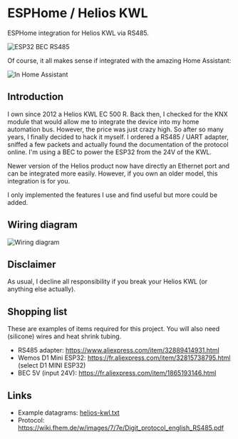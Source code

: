 # ESPHome / Helios KWL

ESPHome integration for Helios KWL via RS485.

![ESP32 BEC RS485](docs/esp32-bec-rs485.jpg)

Of course, it all makes sense if integrated with the amazing Home Assistant:

![In Home Assistant](docs/hs-helios-kwl.png)

## Introduction

I own since 2012 a Helios KWL EC 500 R. Back then, I checked for the KNX module that would allow me
to integrate the device into my home automation bus. However, the price was just crazy high. So
after so many years, I finally decided to hack it myself. I ordered a RS485 / UART adapter, sniffed
a few packets and actually found the documentation of the protocol online. I'm using a BEC to power
the ESP32 from the 24V of the KWL.

Newer version of the Helios product now have directly an Ethernet port and can be integrated more
easily. However, if you own an older model, this integration is for you.

I only implemented the features I use and find useful but more could be added.

## Wiring diagram

![Wiring diagram](docs/wiring.png)

## Disclaimer

As usual, I decline all responsibility if you break your Helios KWL (or anything else
actually).

## Shopping list

These are examples of items required for this project. You will also need (silicone) wires and heat shrink tubing.

* RS485 adapter: https://www.aliexpress.com/item/32889414931.html
* Wemos D1 Mini ESP32: https://fr.aliexpress.com/item/32815738795.html (select D1 MINI ESP32)
* BEC 5V (input 24V): https://fr.aliexpress.com/item/1865193146.html

## Links

* Example datagrams: [helios-kwl.txt](docs/helios-kwl.txt)
* Protocol: https://wiki.fhem.de/w/images/7/7e/Digit_protocol_english_RS485.pdf
